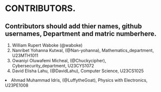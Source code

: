 # CONTRIBUTORS.
## Contributors should add thier names, github usernames, Department and matric numberhere.
<ol>
<li>William Rupert Waboke (@waboke)
<li>Nanribet Yohanna Kutwal, (@Nan-yohanna), Mathematics_department, U23MTH1011</li>
<li>Owaniyi Oluwafemi Micheal, (@Chuckycipher), Cybersecurity_department, U23CYS1072</li>
<li>David Elisha Lahu, (@DavidLahu), Computer Science, U23CS1025</li>
</ol>
<li>Ahmad Muhammad Idris, (@LuffytheGoat), Physics with Electronics, U23PE1008</li>
